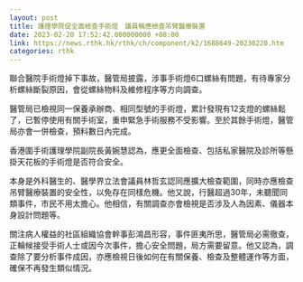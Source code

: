 ```yaml
---
layout: post
title: 護理學院促全面檢查手術燈　議員稱應檢查吊臂醫療裝置
date: 2023-02-20 17:52:42.000000000 +08:00
link: https://news.rthk.hk/rthk/ch/component/k2/1688649-20230220.htm
categories: rthk
---
```


聯合醫院手術燈掉下事故，醫管局披露，涉事手術燈6口螺絲有問題，有待專家分析螺絲斷裂原因，會從螺絲物料及維修程序等方向調查。

醫管局已檢視同一保養承辦商、相同型號的手術燈，累計發現有12支燈的螺絲鬆了，已暫停使用有關手術室，重申緊急手術服務不受影響。至於其餘手術燈，醫管局亦會一併檢查，預料數日內完成。

香港圍手術護理學院副院長黃婉慧認為，應更全面檢查、包括私家醫院及診所等懸掛天花板的手術燈是否符合安全。

本身是外科醫生的、醫學界立法會議員林哲玄認同應擴大檢查範圍，同時亦應檢查吊臂醫療裝置的安全性，以免存在同樣危機。他又說，行醫超過30年，未聽聞同類事件，市民不用太擔心。他相信，有關調查亦會檢視是否涉及人為因素、儀器本身設計問題等。

關注病人權益的社區組織協會幹事彭鴻昌形容，事件匪夷所思，醫管局必需徹查，正輪候接受手術人士或因今次事件，擔心安全問題，局方需要留意。他又認為，調查除了要分析事件成因，亦應檢視日後如何在有關保養、檢查及整體運作等方面，確保不再發生類似情況。
